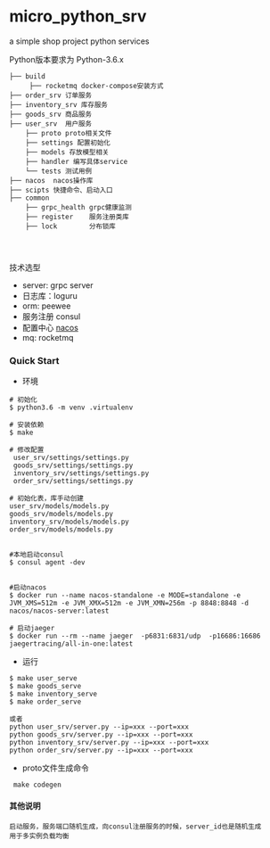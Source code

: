 # micro_python_srv

a simple shop project python services 

Python版本要求为 Python-3.6.x

```
├── build 
     ├── rocketmq docker-compose安装方式
├── order_srv 订单服务
├── inventory_srv 库存服务
├── goods_srv 商品服务
├── user_srv  用户服务
    ├── proto proto相关文件
    ├── settings 配置初始化
    ├── models 存放模型相关
    ├── handler 编写具体service 
    └── tests 测试用例
├── nacos  nacos操作库 
├── scipts 快捷命令、启动入口
├── common
    ├── grpc_health grpc健康监测
    ├── register    服务注册类库
    ├── lock        分布锁库


    
```

技术选型
- server: grpc server 
- 日志库：loguru
- orm:   peewee
- 服务注册 consul 
- 配置中心 [nacos](https://github.com/nacos-group/nacos-sdk-python) 
- mq:     rocketmq



### Quick Start



- 环境
```
# 初始化
$ python3.6 -m venv .virtualenv

# 安装依赖
$ make

# 修改配置
 user_srv/settings/settings.py 
 goods_srv/settings/settings.py
 inventory_srv/settings/settings.py
 order_srv/settings/settings.py    

# 初始化表，库手动创建
user_srv/models/models.py
goods_srv/models/models.py
inventory_srv/models/models.py
order_srv/models/models.py


#本地启动consul
$ consul agent -dev
 

#启动nacos
$ docker run --name nacos-standalone -e MODE=standalone -e JVM_XMS=512m -e JVM_XMX=512m -e JVM_XMN=256m -p 8848:8848 -d nacos/nacos-server:latest

# 启动jaeger 
$ docker run --rm --name jaeger  -p6831:6831/udp  -p16686:16686  jaegertracing/all-in-one:latest

```



- 运行

```
$ make user_serve
$ make goods_serve
$ make inventory_serve
$ make order_serve

或者 
python user_srv/server.py --ip=xxx --port=xxx
python goods_srv/server.py --ip=xxx --port=xxx
python inventory_srv/server.py --ip=xxx --port=xxx
python order_srv/server.py --ip=xxx --port=xxx

```

- proto文件生成命令
```
 make codegen
```




#### 其他说明
```
启动服务，服务端口随机生成，向consul注册服务的时候，server_id也是随机生成
用于多实例负载均衡
```












